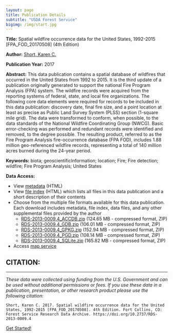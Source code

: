 ```yaml
---
layout: page
title: Publication Details
subtitle: "USDA Forest Service"
bigimg: /img/start.jpg
---
```


**Title:** Spatial wildfire occurrence data for the United States, 1992-2015 [FPA_FOD_20170508] (4th Edition)

**Author:** [Short, Karen C.](https://www.fs.usda.gov/rds/archive/Catalog?f_author=Short%2c+Karen+C.&pageIndex=1)

**Publication Year:** 2017

**Abstract:** This data publication contains a spatial database of wildfires that occurred in the United States from 1992 to 2015. It is the third update of a publication originally generated to support the national Fire Program Analysis (FPA) system. The wildfire records were acquired from the reporting systems of federal, state, and local fire organizations. The following core data elements were required for records to be included in this data publication: discovery date, final fire size, and a point location at least as precise as Public Land Survey System (PLSS) section (1-square mile grid). The data were transformed to conform, when possible, to the data standards of the National Wildfire Coordinating Group (NWCG). Basic error-checking was performed and redundant records were identified and removed, to the degree possible. The resulting product, referred to as the Fire Program Analysis fire-occurrence database (FPA FOD), includes 1.88 million geo-referenced wildfire records, representing a total of 140 million acres burned during the 24-year period.

**Keywords:** biota; geoscientificInformation; location; Fire; Fire detection; wildfire; Fire Program Analysis; United States

**Data Access:**
  - View [metadata](https://www.fs.usda.gov/rds/archive/products/RDS-2013-0009.4/_metadata_RDS-2013-0009.4.html) (HTML)
  - View [file index](https://www.fs.usda.gov/rds/archive/products/RDS-2013-0009.4/_fileindex_RDS-2013-0009.4.html) (HTML) which lists all files in this data publication and a short description of their contents
  - Choose from the multiple file formats available for this data publication. Each download includes metadata, file index, data files, and any other supplemental files provided by the author
    - [RDS-2013-0009.4_ACCDB.zip](https://www.fs.usda.gov/rds/fedora/objects/RDS:RDS-2013-0009.4/datastreams/RDS-2013-0009.4_ACCDB/content) (124.65 MB - compressed format, ZIP)
    - [RDS-2013-0009.4_GDB.zip](https://www.fs.usda.gov/rds/fedora/objects/RDS:RDS-2013-0009.4/datastreams/RDS-2013-0009.4_GDB/content) (106.01 MB - compressed format, ZIP)
    - [RDS-2013-0009.4_GPKG.zip](https://www.fs.usda.gov/rds/fedora/objects/RDS:RDS-2013-0009.4/datastreams/RDS-2013-0009.4_GPKG/content) (152.94 MB - compressed format, ZIP)
    - [RDS-2013-0009.4_PGD.zip](https://www.fs.usda.gov/rds/fedora/objects/RDS:RDS-2013-0009.4/datastreams/RDS-2013-0009.4_PGD/content) (108.14 MB - compressed format, ZIP)
    - [RDS-2013-0009.4_SQLite.zip](https://www.fs.usda.gov/rds/fedora/objects/RDS:RDS-2013-0009.4/datastreams/RDS-2013-0009.4_SQLite/content) (165.82 MB - compressed format, ZIP)
  - Access [map service](https://apps.fs.usda.gov/arcx/rest/services/EDW/EDW_FireOccurrence_01/MapServer)

## CITATION:

---

*These data were collected using funding from the U.S. Government and can be used without additional permissions or fees. If you use these data in a publication, presentation, or other research product please use the following citation:*

    Short, Karen C. 2017. Spatial wildfire occurrence data for the United States, 1992-2015 [FPA_FOD_20170508]. 4th Edition. Fort Collins, CO: Forest Service Research Data Archive. https://doi.org/10.2737/RDS-2013-0009.4
  
<div class="get-started-wrap">
  <a class="btn btn-success btn-lg get-started-btn" href="https://github.com/daattali/beautiful-jekyll#readme">Get Started!</a>
</div>
